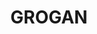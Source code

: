 ---
lastmod: '2025-04-06T06:05:20+00:00'
latitude: -34.487779
layout: suburb
longitude: 147.583811
postcode: '2666'
state: NSW
title: GROGAN
url: /nsw/grogan/
---